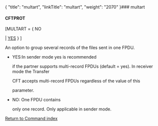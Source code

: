 {
    "title": "multart",
    "linkTitle": "multart",
    "weight": "2070"
}### <span id="multart"></span>multart

#### CFTPROT

\[MULTART = { NO
| <u>YES</u> } \]

An option to group several records of the files sent in one FPDU.

-   YES:In sender mode yes is recommended
    if the partner supports multi-record FPDUs (default = yes). In receiver mode the Transfer
    CFT accepts multi-record FPDUs regardless of the value of this
    parameter.
-   NO: One FPDU contains
    only one record. Only applicable in sender mode.

[Return to Command index](../)
